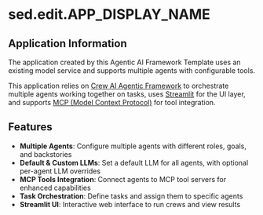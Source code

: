 # sed.edit.APP_DISPLAY_NAME

## Application Information

The application created by this Agentic AI Framework Template uses an existing model service and supports multiple agents with configurable tools.

This application relies on [Crew AI Agentic Framework](https://docs.crewai.com/) to orchestrate multiple agents working together on tasks, uses [Streamlit](https://streamlit.io/) for the UI layer, and supports [MCP (Model Context Protocol)](https://modelcontextprotocol.io/) for tool integration.

## Features

- **Multiple Agents**: Configure multiple agents with different roles, goals, and backstories
- **Default & Custom LLMs**: Set a default LLM for all agents, with optional per-agent LLM overrides
- **MCP Tools Integration**: Connect agents to MCP tool servers for enhanced capabilities
- **Task Orchestration**: Define tasks and assign them to specific agents
- **Streamlit UI**: Interactive web interface to run crews and view results
